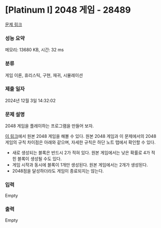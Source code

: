 # [Platinum I] 2048 게임 - 28489 

[문제 링크](https://www.acmicpc.net/problem/28489) 

### 성능 요약

메모리: 13680 KB, 시간: 32 ms

### 분류

게임 이론, 휴리스틱, 구현, 재귀, 시뮬레이션

### 제출 일자

2024년 12월 3일 14:32:02

### 문제 설명

<p>2048 게임을 플레이하는 프로그램을 만들어 보자.</p>

<p><a href="https://play2048.co/">이 링크</a>에서 원본 2048 게임을 해볼 수 있다. 원본 2048 게임과 이 문제에서의 2048 게임의 규칙 차이점은 아래와 같으며, 자세한 규칙은 하단 노트 탭에서 확인할 수 있다.</p>

<ul>
	<li>새로 생성되는 블록은 반드시 2가 적혀 있다. 원본 게임에서는 낮은 확률로 4가 적힌 블록이 생성될 수도 있다.</li>
	<li>게임 시작과 동시에 블록이 1개만 생성된다. 원본 게임에서는 2개가 생성된다.</li>
	<li>2048점을 달성하더라도 게임이 종료되지는 않는다.</li>
</ul>

### 입력 

 Empty

### 출력 

 Empty


